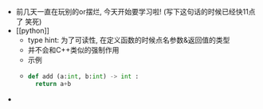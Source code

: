 - 前几天一直在玩别的or摆烂, 今天开始要学习啦! (写下这句话的时候已经快11点了 笑死)
- [[python]]
	- type hint: 为了可读性, 在定义函数的时候点名参数&返回值的类型
	- 并不会和C++类似的强制作用
	- 示例
	- ```python
	  def add (a:int, b:int) -> int :
	    return a+b
	  ```
-